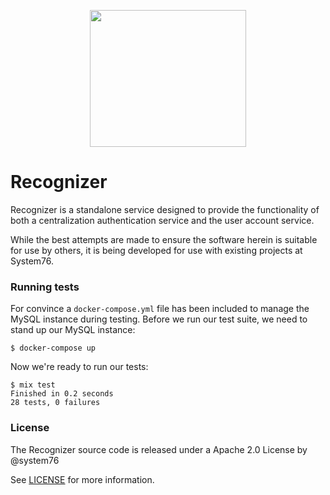 <p align="center">
  <img width="250" height="219" src="https://user-images.githubusercontent.com/73386/71603660-25697100-2b1b-11ea-8b04-dad3b0b7bae5.png">
</p>

# Recognizer

Recognizer is a standalone service designed to provide the functionality of both a centralization authentication service and the user account service.

While the best attempts are made to ensure the software herein is suitable for use by others, it is being developed for use with existing projects at System76.

### Running tests

For convince a `docker-compose.yml` file has been included to manage the MySQL instance during testing. Before we run our test suite, we need to stand up our MySQL instance:

```shell
$ docker-compose up
```

Now we're ready to run our tests:

```shell
$ mix test
Finished in 0.2 seconds
28 tests, 0 failures
```

### License

The Recognizer source code is released under a Apache 2.0 License by @system76

See [LICENSE](https://github.com/doomspork/recognizer/blob/master/LICENSE) for more information.
